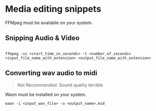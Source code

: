 # Media editing snippets

FFMpeg must be available on your system.

## Snipping Audio & Video

```shell

ffmpeg -ss <start_time_in_seconds> -t <number_of_seconds> <input_file_name_with_extension> <output_file_name_with_extension>

```

## Converting wav audio to midi

>Not Recommended. Sound quality terrible

Waon must be installed on your system.

```shell
waon -i <input_wav_file> -o <output_name>.mid

```

